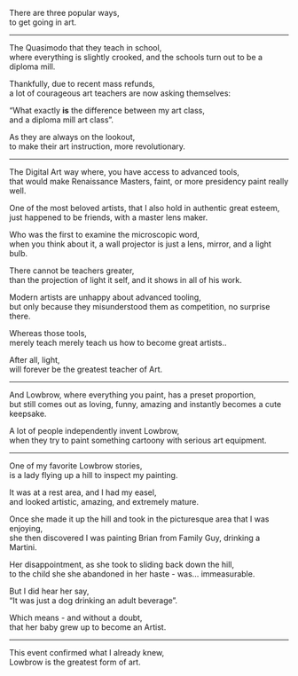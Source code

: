 There are three popular ways,\
to get going in art.

---

The Quasimodo that they teach in school,\
where everything is slightly crooked, and the schools turn out to be a diploma mill.

Thankfully, due to recent mass refunds,\
a lot of courageous art teachers are now asking themselves:

“What exactly **is** the difference between my art class,\
and a diploma mill art class”.

As they are always on the lookout,\
to make their art instruction, more revolutionary.

---

The Digital Art way where, you have access to advanced tools,\
that would make Renaissance Masters, faint, or more presidency paint really well.

One of the most beloved artists, that I also hold in authentic great esteem,\
just happened to be friends, with a master lens maker.

Who was the first to examine the microscopic word,\
when you think about it, a wall projector is just a lens, mirror, and a light bulb.

There cannot be teachers greater,\
than the projection of light it self, and it shows in all of his work.

Modern artists are unhappy about advanced tooling,\
but only because they misunderstood them as competition, no surprise there.

Whereas those tools,\
merely teach merely teach us how to become great artists..

After all, light,\
will forever be the greatest teacher of Art.

---

And Lowbrow, where everything you paint, has a preset proportion,\
but still comes out as loving, funny, amazing and instantly becomes a cute keepsake.

A lot of people independently invent Lowbrow,\
when they try to paint something cartoony with serious art equipment.

---

One of my favorite Lowbrow stories,\
is a lady flying up a hill to inspect my painting.

It was at a rest area, and I had my easel,\
and looked artistic, amazing, and extremely mature.

Once she made it up the hill and took in the picturesque area that I was enjoying,\
she then discovered I was painting Brian from Family Guy, drinking a Martini.

Her disappointment, as she took to sliding back down the hill,\
to the child she she abandoned in her haste - was... immeasurable.

But I did hear her say,\
“It was just a dog drinking an adult beverage”.

Which means - and without a doubt,\
that her baby grew up to become an Artist.

---

This event confirmed what I already knew,\
Lowbrow is the greatest form of art.
